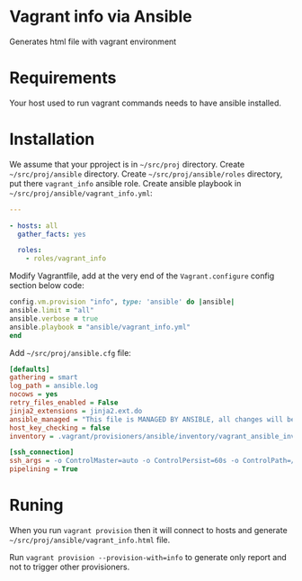 # Vagrant info via Ansible

Generates html file with vagrant environment

# Requirements
Your host used to run vagrant commands needs to have ansible installed.

# Installation
We assume that your pproject is in `~/src/proj` directory.
Create `~/src/proj/ansible` directory.
Create `~/src/proj/ansible/roles` directory, put there `vagrant_info` ansible role.
Create ansible playbook in `~/src/proj/ansible/vagrant_info.yml`:

```yaml
---

- hosts: all
  gather_facts: yes

  roles:
    - roles/vagrant_info

```

Modify Vagrantfile, add at the very end of the `Vagrant.configure` config section below code:

```ruby
config.vm.provision "info", type: 'ansible' do |ansible|
ansible.limit = "all"
ansible.verbose = true
ansible.playbook = "ansible/vagrant_info.yml"
end
```

Add `~/src/proj/ansible.cfg` file:

```ini
[defaults]
gathering = smart
log_path = ansible.log
nocows = yes
retry_files_enabled = False
jinja2_extensions = jinja2.ext.do
ansible_managed = "This file is MANAGED BY ANSIBLE, all changes will be LOST upon an update."
host_key_checking = false
inventory = .vagrant/provisioners/ansible/inventory/vagrant_ansible_inventory

[ssh_connection]
ssh_args = -o ControlMaster=auto -o ControlPersist=60s -o ControlPath=/tmp/ansible-ssh-%r-%h-%p
pipelining = True

```

# Runing

When you run ``vagrant provision`` then it will connect to hosts and generate `~/src/proj/ansible/vagrant_info.html` file.

Run `vagrant provision --provision-with=info` to generate only report and not to trigger other provisioners.
